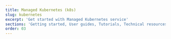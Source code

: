 ```yaml
---
title: Managed Kubernetes (k8s)
slug: kubernetes
excerpt: 'Get started with Managed Kubernetes service'
sections: 'Getting started, User guides, Tutorials, Technical resources, Diagnostics'
order: 03
---
```

